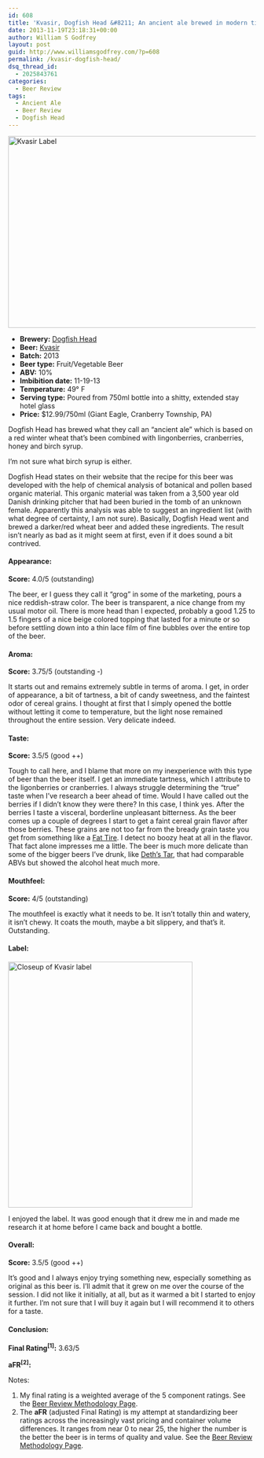 ```yaml
---
id: 608
title: 'Kvasir, Dogfish Head &#8211; An ancient ale brewed in modern times'
date: 2013-11-19T23:18:31+00:00
author: William S Godfrey
layout: post
guid: http://www.williamsgodfrey.com/?p=608
permalink: /kvasir-dogfish-head/
dsq_thread_id:
  - 2025843761
categories:
  - Beer Review
tags:
  - Ancient Ale
  - Beer Review
  - Dogfish Head
---
```

[<img class="aligncenter size-large wp-image-609" alt="Kvasir Label" src="http://www.williamsgodfrey.com/wp-content/uploads/2013/11/1.DFH_Kvasir_BottleLabel_0-1024x574.jpg" width="696" height="390" srcset="http://www.williamsgodfrey.com/wp-content/uploads/2013/11/1.DFH_Kvasir_BottleLabel_0-300x168.jpg 300w, http://www.williamsgodfrey.com/wp-content/uploads/2013/11/1.DFH_Kvasir_BottleLabel_0-1024x574.jpg 1024w, http://www.williamsgodfrey.com/wp-content/uploads/2013/11/1.DFH_Kvasir_BottleLabel_0-1272x713.jpg 1272w" sizes="(max-width: 696px) 100vw, 696px" />](http://www.williamsgodfrey.com/wp-content/uploads/2013/11/1.DFH_Kvasir_BottleLabel_0.jpg)

  * ****Brewery:**** [Dogfish Head](http://www.dogfish.com/)
  * **Beer:** [Kvasir](http://www.dogfish.com/brews-spirits/the-brews/occasional-rarities/kvasir/index.htm)
  * **Batch:** 2013
  * **Beer type:** Fruit/Vegetable Beer
  * **ABV:** 10%
  * **Imbibition date:** 11-19-13
  * **Temperature:** 49° F
  * **Serving type:** Poured from 750ml bottle into a shitty, extended stay hotel glass
  * **Price:** $12.99/750ml (Giant Eagle, Cranberry Township, PA)

Dogfish Head has brewed what they call an &#8220;ancient ale&#8221; which is based on a red winter wheat that&#8217;s been combined with lingonberries, cranberries, honey and birch syrup.

I&#8217;m not sure what birch syrup is either.

<!--more-->

Dogfish Head states on their website that the recipe for this beer was developed with the help of chemical analysis of botanical and pollen based organic material. This organic material was taken from a 3,500 year old Danish drinking pitcher that had been buried in the tomb of an unknown female. Apparently this analysis was able to suggest&nbsp;an ingredient list&nbsp;(with what degree of certainty, I am not sure). Basically, Dogfish Head went and brewed a darker/red wheat beer and added these ingredients. The result isn&#8217;t nearly as bad as it might seem at first, even if it does sound a bit contrived.

#### Appearance:

**Score:** 4.0/5 (outstanding)

The beer, er I guess they call it &#8220;grog&#8221; in some of the marketing, pours a nice reddish-straw color. The beer is transparent, a nice change from my usual motor oil. There is more head than I expected, probably a good 1.25 to 1.5 fingers of a nice beige colored topping that lasted for a minute or so before settling down into a thin lace film of fine bubbles over the entire top of the beer.

#### Aroma:

**Score:** 3.75/5 (outstanding -)

It starts out and remains extremely subtle in terms of aroma. I get, in order of appearance, a bit of tartness, a bit of candy sweetness, and the faintest odor of cereal grains. I thought at first that I simply opened the bottle without letting it come to temperature, but the light nose remained throughout the entire session. Very delicate indeed.

#### Taste:

**Score:** 3.5/5 (good ++)

Tough to call here, and I blame that more on my inexperience with this type of beer than the beer itself. I get an immediate tartness, which I attribute to the ligonberries or cranberries. I always struggle determining the &#8220;true&#8221; taste when I&#8217;ve research a beer ahead of time. Would I have called out the berries if I didn&#8217;t know they were there? In this case, I think yes. After the berries I taste a visceral, borderline unpleasant bitterness. As the beer comes up a couple of degrees I start to get a faint cereal grain flavor after those berries. These grains are not too far from the bready grain taste you get from something like a [Fat Tire](http://www.newbelgium.com/beer/detail.aspx?id=7c5b394b-d7b7-486a-ac9a-316256a7b0ee). I detect no boozy heat at all in the flavor. That fact alone impresses me a little. The beer is much more delicate than some of the bigger beers I&#8217;ve drunk, like [Deth&#8217;s Tar](http://www.williamsgodfrey.com/deths-tar-revolution-brewing/), that had comparable ABVs but showed the alcohol heat much more.

#### Mouthfeel:

**Score:** 4/5 (outstanding)

The mouthfeel is exactly what it needs to be. It isn&#8217;t totally thin and watery, it isn&#8217;t chewy. It coats the mouth, maybe a bit slippery, and that&#8217;s it. Outstanding.

#### Label:

[<img class="alignright size-full wp-image-617" alt="Closeup of Kvasir label" src="http://www.williamsgodfrey.com/wp-content/uploads/2013/11/13-1.jpg" width="375" height="500" srcset="http://www.williamsgodfrey.com/wp-content/uploads/2013/11/13-1-225x300.jpg 225w, http://www.williamsgodfrey.com/wp-content/uploads/2013/11/13-1.jpg 375w" sizes="(max-width: 375px) 100vw, 375px" />](http://www.williamsgodfrey.com/wp-content/uploads/2013/11/13-1.jpg)

I enjoyed the label. It was good enough that it drew me in and made me research it at home before I came back and bought a bottle.

#### Overall:

**Score:** 3.5/5 (good ++)

It&#8217;s good and I always enjoy trying something new, especially something as original as this beer is. I&#8217;ll admit that it grew on me over the course of the session. I did not like it initially, at all, but as it warmed a bit I started to enjoy it further. I&#8217;m not sure that I will buy it again but I will recommend it to others for a taste.

#### Conclusion:

**Final Rating<sup>[1]</sup>:** 3.63/5

**aFR<sup>[2]</sup>:** 

Notes:

  1. My final rating is a weighted average of the 5 component ratings. See the [Beer Review Methodology Page](http://www.williamsgodfrey.com/beer-review-methodology/ "Beer Review Methodology").
  2. The **aFR**&nbsp;(adjusted Final Rating) is my attempt at standardizing beer ratings across the increasingly vast pricing and container volume differences. It&nbsp;ranges from near 0 to near 25, the higher the number is the better the beer is in terms of quality and value. See the [Beer Review Methodology Page](http://www.williamsgodfrey.com/beer-review-methodology/ "Beer Review Methodology").